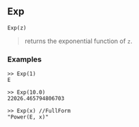 ## Exp

``` 
Exp(z)
``` 
> returns the exponential function of `z`.
 

### Examples
``` 
>> Exp(1)   
E   
 
>> Exp(10.0)   
22026.465794806703
 
>> Exp(x) //FullForm   
"Power(E, x)"  
```
